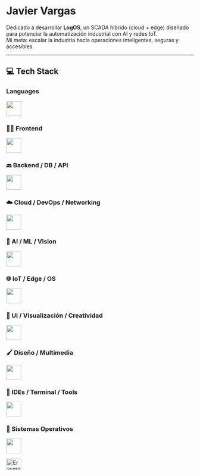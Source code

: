 <!-- Este README es tu carta de presentación profesional -->


# Javier Vargas

Dedicado a desarrollar **LogOS**, un SCADA híbrido (cloud + edge) diseñado para potenciar la automatización industrial con AI y redes IoT.  
Mi meta: escalar la industria hacia operaciones inteligentes, seguras y accesibles.

---

## 💻 Tech Stack

### Languages
<a href="https://skillicons.dev">
  <img src="https://skillicons.dev/icons?i=python,java,cpp,js,ts,html,css,svg" height="40" />
</a>

### 🧑‍💻 Frontend
<a href="https://skillicons.dev">
  <img src="https://skillicons.dev/icons?i=nextjs,vite,react,vue,angular,js,ts,html,css,tailwind,bootstrap,md,latex" height="40" />
</a>

### 🔙 Backend / DB / API
<a href="https://skillicons.dev">
  <img src="https://skillicons.dev/icons?i=python,java,fastapi,express,mysql,sqlite,supabase" height="40" />
</a>

### ☁️ Cloud / DevOps / Networking
<a href="https://skillicons.dev">
  <img src="https://skillicons.dev/icons?i=aws,cloudflare,docker,nginx,tailscale,wireguard" height="40" />
</a>

### 🧠 AI / ML / Vision
<a href="https://skillicons.dev">
  <img src="https://skillicons.dev/icons?i=tensorflow,opencv" height="40" />
</a>

### 🌐 IoT / Edge / OS
<a href="https://skillicons.dev">
  <img src="https://skillicons.dev/icons?i=linux,raspberrypi" height="40" />
</a>

### 🎨 UI / Visualización / Creatividad
<a href="https://skillicons.dev">
  <img src="https://skillicons.dev/icons?i=electron,threejs,svg,d3,chakraui,shadcn" height="40" />
</a>

### 🖌️ Diseño / Multimedia
<a href="https://skillicons.dev">
  <img src="https://skillicons.dev/icons?i=aftereffects,premiere,photoshop,illustrator,blender" height="40" />
</a>

### 🧰 IDEs / Terminal / Tools
<a href="https://skillicons.dev">
  <img src="https://skillicons.dev/icons?i=idea,pycharm,vscode,sublime,bash,git,github,npm,pnpm" height="40" />
</a>

### 🧮 Sistemas Operativos
<a href="https://skillicons.dev">
  <img src="https://skillicons.dev/icons?i=apple,windows,ubuntu,debian,kali" height="40" />
</a>

<a href="https://twitter.com/erasmohernandez" target="_blank"><img align="center" src="https://cdn.jsdelivr.net/npm/simple-icons@3.0.1/icons/twitter.svg" alt="Erasmo Hernández" height="30" width="40" /></a>
